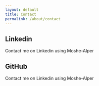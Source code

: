 ```yaml
---
layout: default
title: Contact
permalink: /about/contact
---
```


## Linkedin
Contact me on Linkedin using Moshe-Alper

## GitHub
Contact me on Linkedin using Moshe-Alper